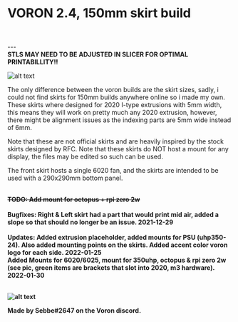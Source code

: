 
<h1> VORON 2.4, 150mm skirt build </h1><br>

 --- <br>
<B> STLS MAY NEED TO BE ADJUSTED IN SLICER FOR OPTIMAL PRINTABILLITY!! </B><br>

![alt text](https://i.imgur.com/clIkP2o.png)



The only difference between the voron builds are the skirt sizes, sadly, i could not find skirts for 150mm builds anywhere online so i made my own. 
These skirts where designed for 2020 I-type extrusions with 5mm width, this means they will work on pretty much any 2020 extrusion, however, there might be alignment issues as the indexing parts are 5mm wide instead of 6mm.<br>

Note that these are not official skirts and are heavily inspired by the stock skirts designed by RFC. 
Note that these skirts do NOT host a mount for any display, the files may be edited so such can be used. <br>

The front skirt hosts a single 6020 fan, and the skirts are intended to be used with a 290x290mm bottom panel. <br><br>

<del><B> TODO: Add mount for octopus + rpi zero 2w </B></del><br><br>
<B> Bugfixes: Right & Left skirt had a part that would print mid air, added a slope so that should no longer be an issue. 2021-12-29 </B> <br><br>
<B> Updates: Added extrusion placeholder, added mounts for PSU (uhp350-24). Also added mounting points on the skirts. Added accent color voron logo for each side. 2022-01-25</B> <br> <B> Added Mounts for 6020/6025, mount for 350uhp, octopus & rpi zero 2w (see pic, green items are brackets that slot into 2020, m3 hardware). 2022-01-30 <B> <br><br>

![alt text](https://i.imgur.com/sySpVEH.png)


Made by Sebbe#2647 on the Voron discord. 
